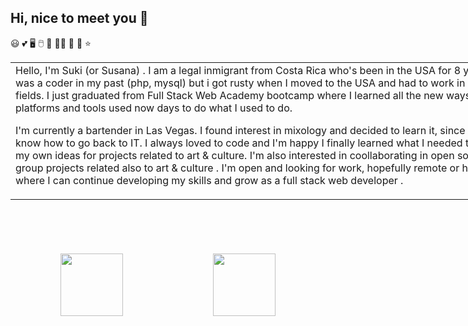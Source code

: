 ## Hi, nice to meet you 👋
😃 💕 🖥 🖱 💽 👩‍💻 🤖 🌻 ⭐ 




<div id="header3" align="center">
</div>

<table style="width:800px;">
 <tr><td >
Hello, I'm Suki (or Susana) . I am a legal inmigrant from Costa Rica who's been in the USA for 8 years. I was a coder in my past (php, mysql) but i got rusty when I moved to the USA and had to work in other fields. I just graduated from Full Stack Web Academy bootcamp where I learned all the new ways, platforms and tools used now days to do what I used to do. 

I'm currently a bartender in Las Vegas. I found interest in mixology and decided to learn it, since I didn't know how to go back to IT. I always loved to code and I'm happy I finally learned what I needed to build my own ideas for projects related to art & culture. I'm also interested in coollaborating in open source group projects related also to art & culture .  I'm open and looking for work, hopefully remote or hybrid , where I can continue developing my skills and grow as a full stack web developer .
  
 </td></tr>



</table>

<div id="header2" align="center">

<img src="https://i.giphy.com/media/v1.Y2lkPTc5MGI3NjExcDI5cDdjejJrcWJya2E2Zm4zam92ZTZmNG1wbnY1czFhcjd4bWFuNCZlcD12MV9pbnRlcm5hbF9naWZfYnlfaWQmY3Q9Zw/L1R1tvI9svkIWwpVYr/giphy.gif" width="100" style="padding:5em;"/>
<img src="https://media.giphy.com/media/3oEduG3Gpf50zfgRDG/giphy.gif?cid=ecf05e4758dei3yk3nztdg8a89mggd7mwkkjx49477o7s4wd&ep=v1_gifs_search&rid=giphy.gif&ct=g" width="100" style="padding:5em;"/>

</div>

<!--
**SukianCR/SukianCR** is a ✨ _special_ ✨ repository because its `README.md` (this file) appears on your GitHub profile.

Here are some ideas to get you started:

- 🔭 I’m currently working on ...
- 🌱 I’m currently learning ...
- 👯 I’m looking to collaborate on ...
- 🤔 I’m looking for help with ...
- 💬 Ask me about ...
- 📫 How to reach me: ...
- 😄 Pronouns: ...
- ⚡ Fun fact: ...
-->
